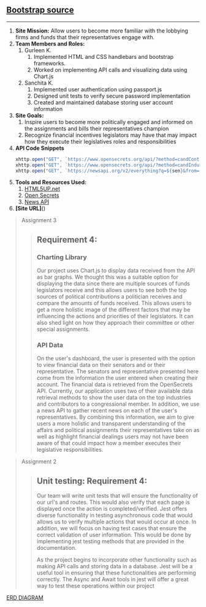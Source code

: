 ## [Bootstrap source](https://html5up.net/hyperspace)
----

1. **Site Mission:**
    Allow users to become more familiar with the lobbying firms and funds that their representatives engage with. 
2. **Team Members and Roles:**
    1. Gurleen K.
        1. Implemented HTML and CSS handlebars and bootstrap frameworks.
        2. Worked on implementing API calls and visualizing data using Chart.js
    2. Sanchita K.
        1. Implemented user authentication using passport.js
        2. Designed unit tests to verify secure password implementation
        3. Created and maintained database storing user account information
3. **Site Goals:**
    1. Inspire users to become more politically engaged and informed on the assignments and bills their representatives champion
    2. Recognize financial incentives legislators may have that may impact how they execute their legislatives roles and responsibilities
4. **API Code Snippets**
    ```js
    xhttp.open("GET", `https://www.opensecrets.org/api/?method=candContrib&cid=N00027860&apikey=${apiKey}&output=json`, true);
    xhttp.open("GET", `https://www.opensecrets.org/api/?method=candIndustry&cid=N00027860&cycle=${cycle}&apikey=${apikey}&output=json`, true);
    xhttp.open("GET", `https://newsapi.org/v2/everything?q=${sen}&from=${year}-${month}-${day}&sortBy=publishedAt&apiKey=${apiKey}`, true);

    ```
5. **Tools and Resources Used:**
    1. [HTML5UP.net](https://html5up.net/)
    2. [Open Secrets](https://www.opensecrets.org/open-data/api-documentation)
    3. [News API](https://newsapi.org/)
6. **[Site URL]**()

> Assignment 3
> > ## Requirement 4: 
> > ### Charting Library
> > Our project uses Chart.js to display data received from the API as bar graphs. We thought this was a 
> > suitable  option for displaying the data since there are multiple sources of funds legislators receive and
> > this allows  users to see both the top sources of political contributions a politician receives and 
> > compare the amounts of  funds received. This allows users to get a more holistic image of the different 
> > factors that may be  influencing the actions and priorities of their legislators. It can also shed light
> > on how they approach  their committee or other special assignments.
> > ### API Data
> > On the user's dashboard, the user is presented with the option to view financial data on their senators 
> > and or their representative. The senators and representative presented here come from the information the
> > user entered when creating their account. The financial data is retrieved from the OpenSecrets API. 
> > Currently, our application uses two of their available data retrieval methods to show the user data on 
> > the top industries and contributors to a congressional member. In addition, we use a news API to gather 
> > recent news on each of  the user's representatives. By combining this information, we aim to give users a
> > more holistic and transparent understanding of the affairs and political assignments their
> > representatives take on as well as  highlight financial dealings users may not have been aware of that 
> > could impact how a member executes their  legislative responsibilities. 

> Assignment 2
> > ## Unit testing: Requirement 4:
> > Our team will write unit tests that will ensure the functionality of our url's and routes.
> > This would also verify that each page is displayed once the action is completed/verified. 
> > Jest offers diverse functionality in testing asynchronous code that would allows us to verify
> > multiple actions that would occur at once. In addition, we will focus on having test cases that ensure 
> > the correct validation of user information. This would be done by implementing jest testing methods
> > that are provided in the documentation. 
> > 
> > As the project begins to incorporate other functionality such as making API calls and storing
> > data in a database. Jest will be a useful tool in ensuring that these functionalities are 
> > performing correctly. The Async and Await tools in jest will offer a great way to test these 
> > operations within our project


[ERD DIAGRAM](https://lucid.app/lucidchart/551dc7ae-66f9-415e-aa19-549773ecf91e/edit?viewport_loc=-232%2C-11%2C2219%2C1065%2C0_0&invitationId=inv_ce698ca7-b8c7-4a7c-bd23-18b52956344d)